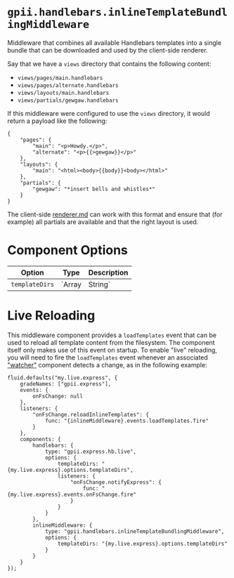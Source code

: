# `gpii.handlebars.inlineTemplateBundlingMiddleware`

Middleware that combines all available Handlebars templates into a single bundle that can be downloaded and used
by the client-side renderer.

Say that we have a `views` directory that contains the following content:

* `views/pages/main.handlebars`
* `views/pages/alternate.handlebars`
* `views/layouts/main.handlebars`
* `views/partials/gewgaw.handlebars`

If this middleware were configured to use the `views` directory, it would return a payload like the following:

```
{
    "pages": {
        "main": "<p>Howdy.</p>",
        "alternate": "<p>{{>gewgaw}}</p>"
    },
    "layouts": {
        "main": "<html><body>{{body}}<body></html>"
    },
    "partials": {
        "gewgaw": "*insert bells and whistles*"
    }
}
```
The client-side [renderer.md](renderer) can work with this format and ensure that (for example) all partials are
available and that the right layout is used.

# Component Options

| Option         | Type             | Description |
| -------------- | ---------------- | ----------- |
| `templateDirs` | `Array | String` | A list of template directories that contain handlebars layouts, pages, and partials.  These can either be full paths or (better) paths relative to a particular package, as in `%gpii-handlebars/src/templates`. |


# Live Reloading

This middleware component provides a `loadTemplates` event that can be used to reload all template content from the
filesystem.  The component itself only makes use of this event on startup.  To enable "live" reloading, you will need
to fire the `loadTemplates` event whenever an associated ["watcher"](watcher.md) component detects a change, as in the
following example:

```$javascript
fluid.defaults("my.live.express", {
    gradeNames: ["gpii.express"],
    events: {
        onFsChange: null
    },
    listeners: {
        "onFsChange.reloadInlineTemplates": {
            func: "{inlineMiddleware}.events.loadTemplates.fire"
        }
    },
    components: {
        handlebars: {
            type: "gpii.express.hb.live",
            options: {
                templateDirs: "{my.live.express}.options.templateDirs",
                listeners: {
                    "onFsChange.notifyExpress": {
                        func: "{my.live.express}.events.onFsChange.fire"
                    }
                }
            }
        },
        inlineMiddleware: {
            type: "gpii.handlebars.inlineTemplateBundlingMiddleware",
            options: {
                templateDirs: "{my.live.express}.options.templateDirs"
            }
        }
    }
});
```